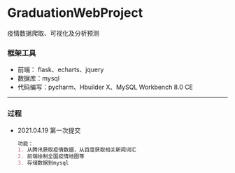 # GraduationWebProject
疫情数据爬取、可视化及分析预测
### 框架工具
+ 前端： flask、echarts、jquery
+ 数据库：mysql
+ 代码编写：pycharm、Hbuilder X、MySQL Workbench 8.0 CE
------------------------------------
### 过程
+ 2021.04.19 第一次提交
  ~~~markdown
  功能：
  1. 从腾讯获取疫情数据，从百度获取相关新闻词汇
  2. 前端绘制全国疫情地图等
  3. 存储数据到mysql
  ~~~
